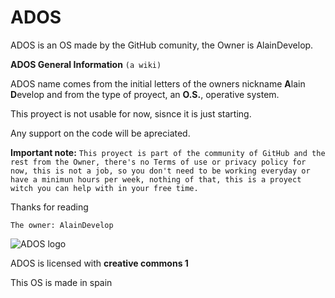 # ADOS
ADOS is an OS made by the GitHub comunity, the Owner is AlainDevelop.

**ADOS General Information**
```(a wiki)```

ADOS name comes from the initial letters of the owners nickname **A**lain **D**evelop and from the type of proyect, an **O.S.**, operative system.

This proyect is not usable for now, sisnce it is just starting.

Any support on the code will be apreciated.

**Important note:** ```This proyect is part of the community of GitHub and the rest from the Owner, there's no Terms of use or privacy policy for now, this is not a job, so you don't need to be working everyday or have a minimun hours per week, nothing of that, this is a proyect witch you can help with in your free time.```

Thanks for reading

```The owner: AlainDevelop```

![ADOS logo](https://github.com/user-attachments/assets/7eb09f4d-1ce4-458b-8a24-0259e837d048)

ADOS is licensed with __creative commons 1__

This OS is made in spain
